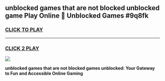 
## unblocked games that are not blocked unblocked game Play Online 👋 Unblocked Games #9q8fk
<h3>
<a href="https://premium.freeplayer.one?title=unblocked_games_that_are_not_blocked&ref=21F">CLICK TO PLAY</a></h3>
<hr>

<h3>
<a href="https://premium.freeplayer.one?title=unblocked_games_that_are_not_blocked&ref=21F">CLICK 2 PLAY</a>
  
</h3>

<a href="https://premium.freeplayer.one?title=unblocked_games_that_are_not_blocked&ref=21F/"><img src="https://clearcache.store/games.png"></a>


**unblocked games that are not blocked games unblocked: Your Gateway to Fun and Accessible Online Gaming**
